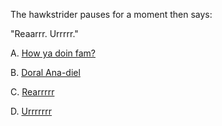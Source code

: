 The hawkstrider pauses for a moment then says:

"Reaarrr. Urrrrr."

A. [How ya doin fam?](../error/error.md)

B. [Doral Ana-diel](../tier1/tier2/tier2.md)

C. [Rearrrrr](../tier1/tier1.md)

D. [Urrrrrrr](../error/error.md)